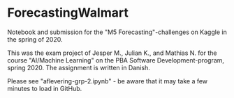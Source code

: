 # ForecastingWalmart
Notebook and submission for the "M5 Forecasting"-challenges on Kaggle in the spring of 2020.

This was the exam project of Jesper M., Julian K., and Mathias N. for the course "AI/Machine Learning" on the PBA Software Development-program, spring 2020. The assignment is written in Danish.

Please see "aflevering-grp-2.ipynb" - be aware that it may take a few minutes to load in GitHub.

